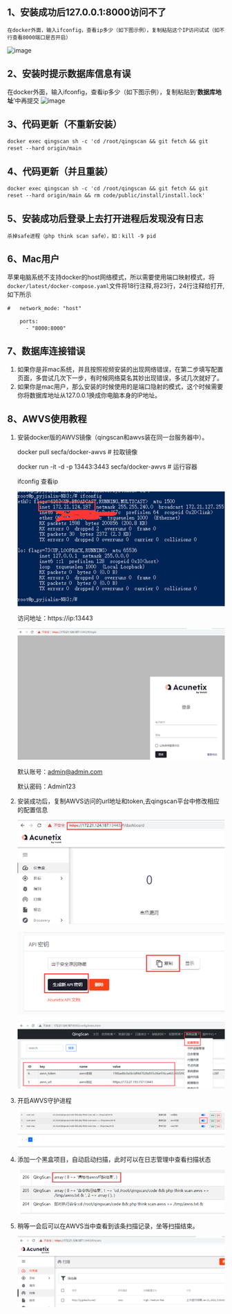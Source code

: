 ## 1、安装成功后127.0.0.1:8000访问不了
    在docker外面，输入ifconfig，查看ip多少（如下图示例），复制粘贴这个IP访问试试（如不行查看8000端口是否开启）
![image](https://user-images.githubusercontent.com/95458000/165883239-2ce085c0-4b4c-4244-bd9d-a86c7d27edff.png)

## 2、安装时提示数据库信息有误
在docker外面，输入ifconfig，查看ip多少（如下图示例），复制粘贴到‘**数据库地址**’中再提交
![image](https://user-images.githubusercontent.com/95458000/165883239-2ce085c0-4b4c-4244-bd9d-a86c7d27edff.png)

## 3、代码更新（不重新安装）
    docker exec qingscan sh -c 'cd /root/qingscan && git fetch && git reset --hard origin/main

## 4、代码更新（并且重装）
    docker exec qingscan sh -c 'cd /root/qingscan && git fetch && git reset --hard origin/main && rm code/public/install/install.lock'

## 5、安装成功后登录上去打开进程后发现没有日志
    杀掉safe进程（php think scan safe），如：kill -9 pid

## 6、Mac用户

苹果电脑系统不支持docker的host网络模式，所以需要使用端口映射模式，将`docker/latest/docker-compose.yaml`文件将18行注释,将23行，24行注释给打开,如下所示

```
#   network_mode: "host"
```
```
    ports:
      - "8000:8000"
```

## 7、数据库连接错误

1. 如果你是非mac系统，并且按照视频安装的出现网络错误，在第二步填写配置页面，多尝试几次下一步，有时候网络莫名其妙出现错误，多试几次就好了。
2. 如果你是mac用户，那么安装的时候使用的是端口隐射的模式，这个时候需要你将数据库地址从127.0.0.1换成你电脑本身的IP地址。

## 8、AWVS使用教程

1. 安装docker版的AWVS镜像（qingscan和awvs装在同一台服务器中）。

   docker pull secfa/docker-awvs # 拉取镜像
   
    docker run -it -d -p 13443:3443 secfa/docker-awvs # 运行容器
   
    ifconfig 查看ip

    ![img.png](img.png)
   
    访问地址：https://ip:13443

    ![img_1.png](img_1.png)

    默认账号：admin@admin.com

    默认密码：Admin123

2. 安装成功后，复制AWVS访问的url地址和token,去qingscan平台中修改相应的配置信息

    ![img_2.png](img_2.png)

    ![img_3.png](img_3.png)

    ![img_4.png](img_4.png)

3. 开启AWVS守护进程

    ![img_5.png](img_5.png)

4. 添加一个黑盒项目，自动启动扫描，此时可以在日志管理中查看扫描状态 

    ![img_7.png](img_7.png)

5. 稍等一会后可以在AWVS当中查看到该条扫描记录，坐等扫描结束。
    
    ![img_6.png](img_6.png)
